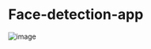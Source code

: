 # Face-detection-app

![image](https://github.com/Zergoug-Nabila/Face-detection-app/assets/170044029/5bc09fc3-f316-4168-b093-2578fcd036e2)
